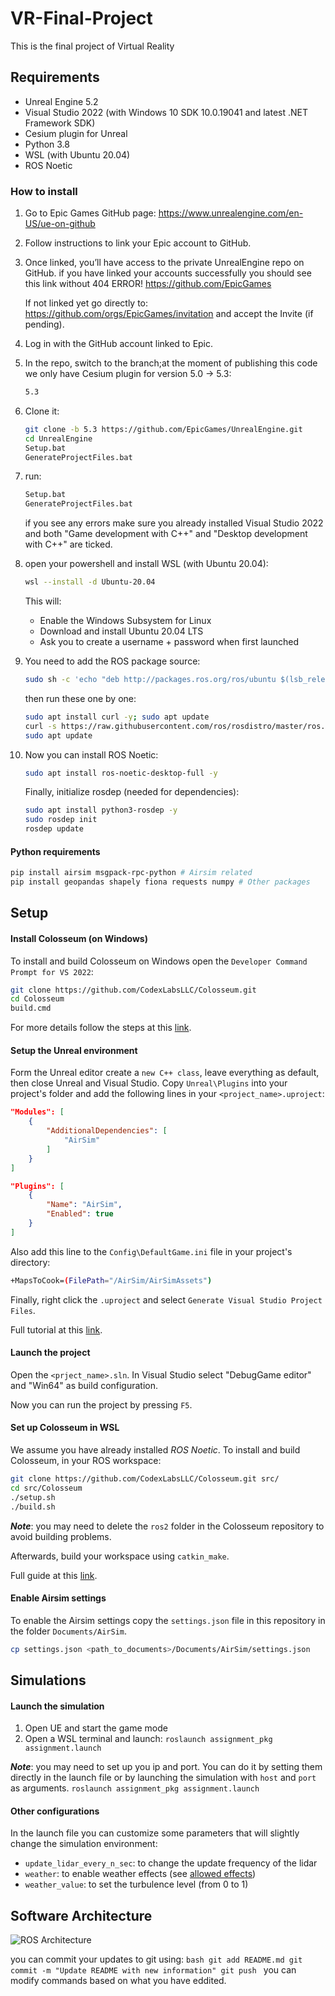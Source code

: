 # VR-Final-Project
This is the final project of Virtual Reality



## Requirements

- Unreal Engine 5.2
- Visual Studio 2022 (with Windows 10 SDK 10.0.19041 and latest .NET Framework SDK)
- Cesium plugin for Unreal
- Python 3.8
- WSL (with Ubuntu 20.04)
- ROS Noetic

### How to install

1. Go to Epic Games GitHub page: https://www.unrealengine.com/en-US/ue-on-github

2. Follow instructions to link your Epic account to GitHub.

3. Once linked, you’ll have access to the private UnrealEngine repo on GitHub.
    if you have linked your accounts successfully you should see this link without 404 ERROR!
    https://github.com/EpicGames

    If not linked yet go directly to:
    https://github.com/orgs/EpicGames/invitation
    and accept the Invite (if pending).

4. Log in with the GitHub account linked to Epic.

5. In the repo, switch to the branch;at the moment of publishing this code we only have Cesium plugin for version 5.0 → 5.3:
    ```bash
    5.3
    ```

6. Clone it:
    ```bash
    git clone -b 5.3 https://github.com/EpicGames/UnrealEngine.git
    cd UnrealEngine
    Setup.bat
    GenerateProjectFiles.bat
    ```

7. run:
    ```bash
    Setup.bat
    GenerateProjectFiles.bat
    ```
    if you see any errors make sure you already installed Visual Studio 2022 and both "Game development with C++" and "Desktop development with C++" are ticked.

8. open your powershell and install WSL (with Ubuntu 20.04):
    ```bash
    wsl --install -d Ubuntu-20.04
    ```
    This will:
    - Enable the Windows Subsystem for Linux
    - Download and install Ubuntu 20.04 LTS
    - Ask you to create a username + password when first launched

9. You need to add the ROS package source:
    ```bash
    sudo sh -c 'echo "deb http://packages.ros.org/ros/ubuntu $(lsb_release -sc) main" > /etc/apt/sources.list.d/ros-latest.list'
    ```
    then run these one by one:
    ```bash
    sudo apt install curl -y; sudo apt update
    curl -s https://raw.githubusercontent.com/ros/rosdistro/master/ros.asc | sudo apt-key add -
    sudo apt update
    ```

10. Now you can install ROS Noetic:
    ```bash
    sudo apt install ros-noetic-desktop-full -y
    ```

    Finally, initialize rosdep (needed for dependencies):
    ```bash
    sudo apt install python3-rosdep -y
    sudo rosdep init
    rosdep update
    ```

#### Python requirements

```bash
pip install airsim msgpack-rpc-python # Airsim related
pip install geopandas shapely fiona requests numpy # Other packages
```

## Setup

#### Install Colosseum (on Windows)

To install and build Colosseum on Windows open the `Developer Command Prompt for VS 2022`:

```bash
git clone https://github.com/CodexLabsLLC/Colosseum.git
cd Colosseum
build.cmd
```

For more details follow the steps at this [link](https://microsoft.github.io/AirSim/build_windows/).

#### Setup the Unreal environment

Form the Unreal editor create a `new C++ class`, leave everything as default, then close Unreal and Visual Studio.
Copy `Unreal\Plugins` into your project's folder and add the following lines in your `<project_name>.uproject`:

```json
"Modules": [
    {
        "AdditionalDependencies": [
            "AirSim"
        ]
    }
]

"Plugins": [
    {
        "Name": "AirSim",
        "Enabled": true
    }
]
```

Also add this line to the `Config\DefaultGame.ini` file in your project's directory:

```bash
+MapsToCook=(FilePath="/AirSim/AirSimAssets")
```

Finally, right click the `.uproject` and select `Generate Visual Studio Project Files`.

Full tutorial at this [link](https://microsoft.github.io/AirSim/unreal_custenv/).

#### Launch the project

Open the `<prject_name>.sln`. In Visual Studio select "DebugGame editor" and "Win64" as build configuration.

Now you can run the project by pressing `F5`.

#### Set up Colosseum in WSL

We assume you have already installed *ROS Noetic*.
To install and build Colosseum, in your ROS workspace:

```bash
git clone https://github.com/CodexLabsLLC/Colosseum.git src/
cd src/Colosseum
./setup.sh
./build.sh
```

***Note***: you may need to delete the `ros2` folder in the Colosseum repository to avoid building problems.

Afterwards, build your workspace using `catkin_make`.

Full guide at this [link](https://microsoft.github.io/AirSim/airsim_ros_pkgs/).

#### Enable Airsim settings

To enable the Airsim settings copy the `settings.json` file in this repository in the folder `Documents/AirSim`.

```bash
cp settings.json <path_to_documents>/Documents/AirSim/settings.json
```

## Simulations

#### Launch the simulation

1. Open UE and start the game mode
2. Open a WSL terminal and launch: `roslaunch assignment_pkg assignment.launch`

***Note***: you may need to set up you ip and port. You can do it by setting them directly in the launch file or by launching the simulation with `host` and `port` as arguments. `roslaunch assignment_pkg assignment.launch`

#### Other configurations

In the launch file you can customize some parameters that will slightly change the simulation environment:
- `update_lidar_every_n_sec`: to change the update frequency of the lidar
- `weather`: to enable weather effects (see [allowed effects](https://microsoft.github.io/AirSim/apis/#weather-apis))
- `weather_value`: to set the turbulence level (from 0 to 1)

## Software Architecture
![ROS Architecture](UML_VR.drawio.png)

you can commit your updates to git using:
    ```bash
    git add README.md
    git commit -m "Update README with new information"
    git push
    ```
    you can modify commands based on what you have eddited.